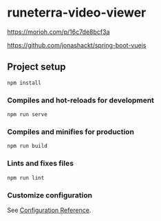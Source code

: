 # runeterra-video-viewer

https://morioh.com/p/16c7de8bcf3a

https://github.com/jonashackt/spring-boot-vuejs

## Project setup
```
npm install
```

### Compiles and hot-reloads for development
```
npm run serve
```

### Compiles and minifies for production
```
npm run build
```

### Lints and fixes files
```
npm run lint
```

### Customize configuration
See [Configuration Reference](https://cli.vuejs.org/config/).
